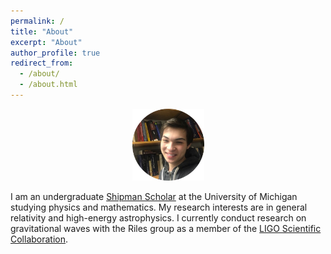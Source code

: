 ```yaml
---
permalink: /
title: "About"
excerpt: "About"
author_profile: true
redirect_from: 
  - /about/
  - /about.html
---
```

<p align="center"><img src = "/images/grantweldon.jpg" height="115" width="115"></p>


I am an undergraduate <a href="https://shipmansociety.com/about-us/">Shipman Scholar</a> at the University of Michigan studying physics and mathematics. My research interests are in general relativity and high-energy astrophysics. I currently conduct research on gravitational waves with the Riles group as a member of the <a href="https://www.ligo.org">LIGO Scientific Collaboration</a>.
